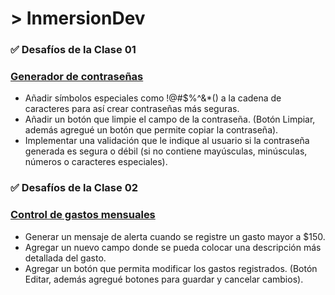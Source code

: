 # > InmersionDev
### ✅ Desafíos de la Clase 01
<h3>
  <a href="https://transcendent-twilight-c54e25.netlify.app/">Generador de contraseñas</a>
</h3>

- Añadir símbolos especiales como !@#$%^&*() a la cadena de caracteres para así crear contraseñas más seguras.
- Añadir un botón que limpie el campo de la contraseña. (Botón Limpiar, además agregué un botón que permite copiar la contraseña).
- Implementar una validación que le indique al usuario si la contraseña generada es segura o débil (si no contiene mayúsculas, minúsculas, números o caracteres especiales).

### ✅ Desafíos de la Clase 02
<h3>
  <a href="https://cosmic-sprite-8dac12.netlify.app/">Control de gastos mensuales</a>
</h3>

- Generar un mensaje de alerta cuando se registre un gasto mayor a $150.
- Agregar un nuevo campo donde se pueda colocar una descripción más detallada del gasto.
- Agregar un botón que permita modificar los gastos registrados. (Botón Editar, además agregué botones para guardar y cancelar cambios).
<br>

